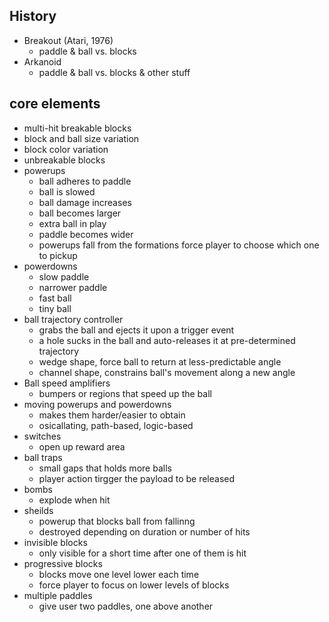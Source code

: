 ## History
- Breakout (Atari, 1976)
	- paddle & ball vs. blocks
- Arkanoid
	- paddle & ball vs. blocks & other stuff

## core elements
- multi-hit breakable blocks
- block and ball size variation
- block color variation
- unbreakable blocks
- powerups
  - ball adheres to paddle
  - ball is slowed
  - ball damage increases
  - ball becomes larger
  - extra ball in play
  - paddle becomes wider
  - powerups fall from the formations force player to choose which one to pickup
- powerdowns
  - slow paddle
  - narrower paddle
  - fast ball
  - tiny ball
- ball trajectory controller
  - grabs the ball and ejects it upon a trigger event
  - a hole sucks in the ball and auto-releases it at pre-determined trajectory
  - wedge shape, force ball to return at less-predictable angle
  - channel shape, constrains ball's movement along a new angle
- Ball speed amplifiers
  - bumpers or regions that speed up the ball
- moving powerups and powerdowns
  - makes them harder/easier to obtain
  - osicallating, path-based, logic-based
- switches
  - open up reward area
- ball traps
  - small gaps that holds more balls
  - player action tirgger the payload to be released
- bombs
  - explode when hit
- sheilds
  - powerup that blocks ball from fallinng
  - destroyed depending on duration or number of hits
- invisible blocks
  - only visible for a short time after one of them is hit
- progressive blocks
  - blocks move one level lower each time
  - force player to focus on lower levels of blocks
- multiple paddles
  - give user two paddles, one above another